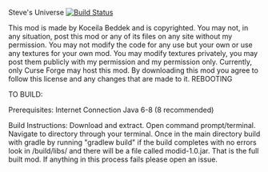 Steve's Universe [![Build Status](https://travis-ci.org/BurntRouter/StevesUniverse.svg?branch=master)](https://travis-ci.org/BurntRouter/StevesUniverse)

This mod is made by Koceila Beddek and is copyrighted. You may not, in any situation, post this mod or any of its files on any site without my permission. You may not modify the code for any use but your own or use any textures for your own mod. You may modify textures privately, you may post them publicly with my permission and my permission only. Currently, only Curse Forge may host this mod.  By downloading this mod you agree to follow this license and any changes that are made to it.
REBOOTING

TO BUILD:

Prerequisites:
Internet Connection
Java 6-8 (8 recommended)

Build Instructions:
Download and extract. Open command prompt/terminal. Navigate to directory through your terminal. Once in the main directory build with gradle by running "gradlew build" if the build completes with no errors look in /build/libs/ and there will be a file called modid-1.0.jar. That is the full built mod. If anything in this process fails please open an issue. 

